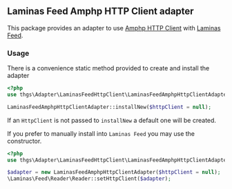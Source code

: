 ## Laminas Feed Amphp HTTP Client adapter

This package provides an adapter to use [Amphp HTTP Client](https://github.com/amphp/http-client) with 
[Laminas Feed](https://github.com/laminas/laminas-feed).

### Usage

There is a convenience static method provided to create and install the adapter

```php
<?php
use thgs\Adapter\LaminasFeedHttpClient\LaminasFeedAmphpHttpClientAdapter;

LaminasFeedAmphpHttpClientAdapter::installNew($httpClient = null);
```

If an `HttpClient` is not passed to `installNew` a default one will be 
created.

If you prefer to manually install into `Laminas Feed` you may use the constructor. 

```php
<?php
use thgs\Adapter\LaminasFeedHttpClient\LaminasFeedAmphpHttpClientAdapter;

$adapter = new LaminasFeedAmphpHttpClientAdapter($httpClient = null);
\Laminas\Feed\Reader\Reader::setHttpClient($adapter);
```

